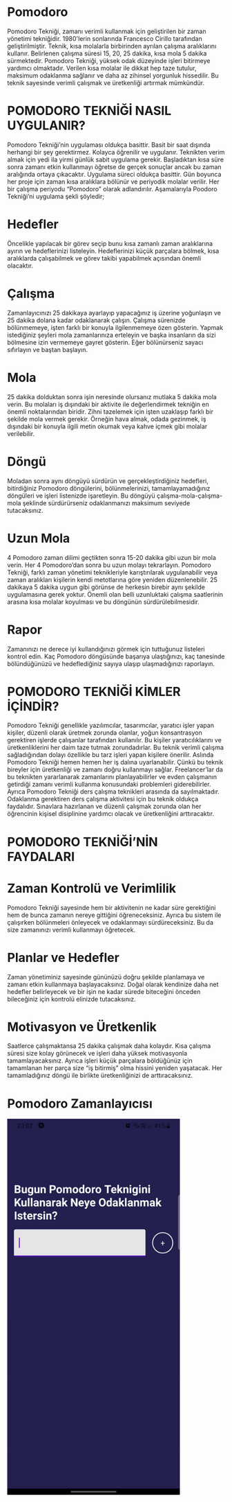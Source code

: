 # Pomodoro

Pomodoro Tekniği, zamanı verimli kullanmak için geliştirilen bir zaman yönetimi tekniğidir. 1980'lerin sonlarında Francesco Cirillo tarafından geliştirilmiştir. Teknik, kısa molalarla birbirinden ayrılan çalışma aralıklarını kullanır. Belirlenen çalışma süresi 15, 20, 25 dakika, kısa mola 5 dakika sürmektedir.
Pomodoro Tekniği, yüksek odak düzeyinde işleri bitirmeye yardımcı olmaktadır. Verilen kısa molalar ile dikkat hep taze tutulur, maksimum odaklanma sağlanır ve daha az zihinsel yorgunluk hissedilir. Bu teknik sayesinde verimli çalışmak ve üretkenliği artırmak mümkündür.


# POMODORO TEKNİĞİ NASIL UYGULANIR?
Pomodoro Tekniği’nin uygulaması oldukça basittir. Basit bir saat dışında herhangi bir şey gerektirmez. Kolayca öğrenilir ve uygulanır. Teknikten verim almak için yedi ila yirmi günlük sabit uygulama gerekir. Başladıktan kısa süre sonra zamanı etkin kullanmayı öğretse de gerçek sonuçlar ancak bu zaman aralığında ortaya çıkacaktır. Uygulama süreci oldukça basittir. Gün boyunca her proje için zaman kısa aralıklara bölünür ve periyodik molalar verilir. Her bir çalışma periyodu “Pomodoro” olarak adlandırılır. Aşamalarıyla Poodoro Tekniği’ni uygulama şekli şöyledir;

# Hedefler
Öncelikle yapılacak bir görev seçip bunu kısa zamanlı zaman aralıklarına ayırın ve hedeflerinizi listeleyin. Hedeflerinizi küçük parçalara bölmek, kısa aralıklarda çalışabilmek ve görev takibi yapabilmek açısından önemli olacaktır.

# Çalışma
Zamanlayıcınızı 25 dakikaya ayarlayıp yapacağınız iş üzerine yoğunlaşın ve 25 dakika dolana kadar odaklanarak çalışın. Çalışma sürenizde bölünmemeye, işten farklı bir konuyla ilgilenmemeye özen gösterin. Yapmak istediğiniz şeyleri mola zamanlarınıza erteleyin ve başka insanların da sizi bölmesine izin vermemeye gayret gösterin.
Eğer bölünürseniz sayacı sıfırlayın ve baştan başlayın.

# Mola
25 dakika dolduktan sonra işin neresinde olursanız mutlaka 5 dakika mola verin. Bu molaları iş dışındaki bir aktivite ile değerlendirmek tekniğin en önemli noktalarından biridir. Zihni tazelemek için işten uzaklaşıp farklı bir şekilde mola vermek gerekir. Örneğin hava almak, odada gezinmek, iş dışındaki bir konuyla ilgili metin okumak veya kahve içmek gibi molalar verilebilir.

# Döngü
Moladan sonra aynı döngüyü sürdürün ve gerçekleştirdiğiniz hedefleri, bitirdiğiniz Pomodoro döngülerini, bölünmelerinizi, tamamlayamadığınız döngüleri ve işleri listenizde işaretleyin. Bu döngüyü çalışma-mola-çalışma-mola şeklinde sürdürürseniz odaklanmanızı maksimum seviyede tutacaksınız.

# Uzun Mola
4 Pomodoro zaman dilimi geçtikten sonra 15-20 dakika gibi uzun bir mola verin. Her 4 Pomodoro’dan sonra bu uzun molayı tekrarlayın. Pomodoro Tekniği, farklı zaman yönetimi teknikleriyle karıştırılarak uygulanabilir veya zaman aralıkları kişilerin kendi metotlarına göre yeniden düzenlenebilir. 25 dakikaya 5 dakika uygun gibi görünse de herkesin birebir aynı şekilde uygulamasına gerek yoktur. Önemli olan belli uzunluktaki çalışma saatlerinin arasına kısa molalar koyulması ve bu döngünün sürdürülebilmesidir.

# Rapor
Zamanınızı ne derece iyi kullandığınızı görmek için tuttuğunuz listeleri kontrol edin. Kaç Pomodoro döngüsünde başarıya ulaştığınızı, kaç tanesinde bölündüğünüzü ve hedeflediğiniz sayıya ulaşıp ulaşmadığınızı raporlayın.


# POMODORO TEKNİĞİ KİMLER İÇİNDİR?
Pomodoro Tekniği genellikle yazılımcılar, tasarımcılar, yaratıcı işler yapan kişiler, düzenli olarak üretmek zorunda olanlar, yoğun konsantrasyon gerektiren işlerde çalışanlar tarafından kullanılır. Bu kişiler yaratıcılıklarını ve üretkenliklerini her daim taze tutmak zorundadırlar. Bu teknik verimli çalışma sağladığından dolayı özellikle bu tarz işleri yapan kişilere önerilir. Aslında Pomodoro Tekniği hemen hemen her iş dalına uyarlanabilir. Çünkü bu teknik bireyler için üretkenliği ve zamanı doğru kullanmayı sağlar. Freelancer’lar da bu teknikten yararlanarak zamanlarını planlayabilirler ve evden çalışmanın getirdiği zamanı verimli kullanma konusundaki problemleri giderebilirler.
Ayrıca Pomodoro Tekniği ders çalışma teknikleri arasında da sayılmaktadır. Odaklanma gerektiren ders çalışma aktivitesi için bu teknik oldukça faydalıdır. Sınavlara hazırlanan ve düzenli çalışmak zorunda olan her öğrencinin kişisel disiplinine yardımcı olacak ve üretkenliğini arttıracaktır.


# POMODORO TEKNİĞİ’NİN FAYDALARI
# Zaman Kontrolü ve Verimlilik
Pomodoro Tekniği sayesinde hem bir aktivitenin ne kadar süre gerektiğini hem de bunca zamanın nereye gittiğini öğreneceksiniz. Ayrıca bu sistem ile çalışırken bölünmeleri önleyecek ve odaklanmayı sürdüreceksiniz. Bu da size zamanınızı verimli kullanmayı öğretecek.

# Planlar ve Hedefler
Zaman yönetiminiz sayesinde gününüzü doğru şekilde planlamaya ve zamanı etkin kullanmaya başlayacaksınız. Doğal olarak kendinize daha net hedefler belirleyecek ve bir işin ne kadar sürede biteceğini önceden bileceğiniz için kontrolü elinizde tutacaksınız.

# Motivasyon ve Üretkenlik
Saatlerce çalışmaktansa 25 dakika çalışmak daha kolaydır. Kısa çalışma süresi size kolay görünecek ve işleri daha yüksek motivasyonla tamamlayacaksınız. Ayrıca işleri küçük parçalara böldüğünüz için tamamlanan her parça size “iş bitirmiş” olma hissini yeniden yaşatacak. Her tamamladığınız döngü ile birlikte üretkenliğinizi de arttıracaksınız.

# Pomodoro Zamanlayıcısı
<img src="https://github.com/uf-code/pomodoro-teknigi/blob/master/piccies/pomodoro.gif" width="400">

